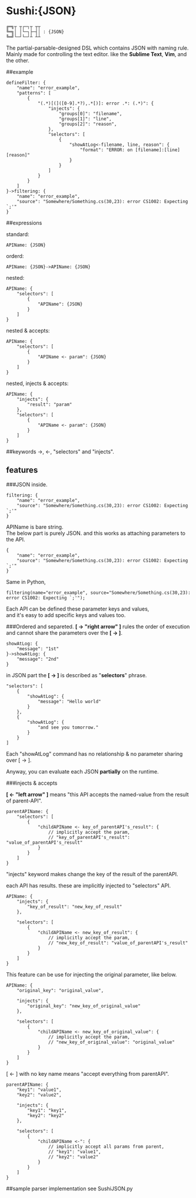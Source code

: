 Sushi:{JSON}
======
	╔═╗┬ ┬┌─┐┬ ┬┬
	╚═╗│ │└─┐├─┤│ : {JSON}
	╚═╝└─┘└─┘┴ ┴┴

The partial-parsable-designed DSL which contains JSON with naming rule.  
Mainly made for controlling the text editor. like the **Sublime Text**, **Vim**, and the other.


##example

	defineFilter: {
    	"name": "error_example",
	    "patterns": [
    	    {
            	"(.*)[(]([0-9].*?),.*[)]: error .*: (.*)": {
            		"injects": {
            			"groups[0]": "filename",
            			"groups[1]": "line",
            			"groups[2]": "reason",
            		},
                	"selectors": [
                		{
                			"showAtLog<-filename, line, reason": {
                				"format": "ERROR: on [filename]:[line] [reason]"
                			}
                		}
                	]
                }
            }
        ]
	}->filtering: {
		"name": "error_example",
		"source": "Somewhere/Something.cs(30,23): error CS1002: Expecting `;'"
	}



##expressions

standard:

	APIName: {JSON}
	
orderd:

	APIName: {JSON}->APIName: {JSON}

nested:
	
	APIName: {
		"selectors": [
			{
				"APIName": {JSON}
			}
		]
	}

nested & accepts:
	
	APIName: {
		"selectors": [
			{
				"APIName <- param": {JSON}
			}
		]
	}


nested, injects & accepts:
	
	APIName: {
		"injects": {
			"result": "param"
		},
		"selectors": [
			{
				"APIName <- param": {JSON}
			}
		]
	}


##keywords
	->, <-, "selectors" and "injects".

## features

###JSON inside. 

	filtering: {
		"name": "error_example",
		"source": "Somewhere/Something.cs(30,23): error CS1002: Expecting `;'"
	}

APIName is bare string.  
The below part is purely JSON. and this works as attaching parameters to the API.

	{
		"name": "error_example",
		"source": "Somewhere/Something.cs(30,23): error CS1002: Expecting `;'"
	}
	
	
Same in Python,

	filtering(name="error_example", source="Somewhere/Something.cs(30,23): error CS1002: Expecting `;'");

Each API can be defined these parameter keys and values,  
and it's easy to add specific keys and values too.

###Ordered and separeted.
**[ -> "right arrow" ]** rules the order of execution and cannot share the parameters over the **[ -> ]**.

	showAtLog: {
		"message": "1st"
	}->showAtLog: {
		"message": "2nd"
	}
	
in JSON part the **[ -> ]** is described as "**selectors**" phrase.

	"selectors": [
		{
			"showAtLog": {
				"message": "Hello world"
			}
		},
		{
			"showAtLog": {
				"and see you tomorrow."
			}
		}
	]
                
Each "showAtLog" command has no relationship & no parameter sharing over [ -> ].

Anyway, you can evaluate each JSON **partially** on the runtime.


###injects & accepts

**[ <- "left arrow" ]** means "this API accepts the named-value from the result of parent-API".

	parentAPIName: {
		"selectors": [
			{
				"childAPIName <- key_of_parentAPI's_result": {
					// implicitly accept the param,
					// "key_of_parentAPI's_result": "value_of_parentAPI's_result"
				}
			}
		]
	}



"injects" keyword makes change the key of the result of the parentAPI.

each API has results. these are implicitly injected to "selectors" API.

	APIName: {
		"injects": {
			"key_of_result": "new_key_of_result"
		},
		
		"selectors": [
			{
				"childAPIName <- new_key_of_result": {
					// implicitly accept the param,
					// "new_key_of_result": "value_of_parentAPI's_result"
				}
			}
		]
	}




This feature can be use for injecting the original parameter, like below.

	APIName: {
		"original_key": "original_value",
		
		"injects": {
			"original_key": "new_key_of_original_value"
		},
		
		"selectors": [
			{
				"childAPIName <- new_key_of_original_value": {
					// implicitly accept the param,
					// "new_key_of_original_value": "original_value"
				}
			}
		]
	}
	

[ <- ] with no key name means "accept everything from parentAPI".

	parentAPIName: {
		"key1": "value1",
		"key2": "value2",
		
		"injects": {
			"key1": "key1",
			"key2": "key2"
		},
		
		"selectors": [
			{
				"childAPIName <-": {
					// implicitly accept all params from parent,
					// "key1": "value1",
					// "key2": "value2"
				}
			}
		]
	}
	

##sample parser implementation
see SushiJSON.py
